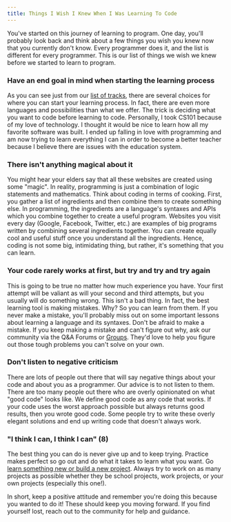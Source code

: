 ```yaml
---
title: Things I Wish I Knew When I Was Learning To Code
---
```


You've started on this journey of learning to program. One day, you'll probably look back and think about a few things you wish you knew now that you currently don't know. Every programmer does it, and the list is different for every programmer. This is our list of things we wish we knew before we started to learn to program.

### Have an end goal in mind when starting the learning process
As you can see just from our [list of tracks](http://codecademy.com/learn), there are several choices for where you can start your learning process. In fact, there are even more languages and possibilities than what we offer. The trick is deciding what you want to code before learning to code. Personally, I took CS101 because of my love of technology. I thought it would be nice to learn how all my favorite software was built. I ended up falling in love with programming and am now trying to learn everything I can in order to become a better teacher because I believe there are issues with the education system.

### There isn't anything magical about it
You might hear your elders say that all these websites are created using some "magic". In reality, programming is just a combination of logic statements and mathematics. Think about coding in terms of cooking. First, you gather a list of ingredients and then combine them to create something else. In programming, the ingredients are a language's syntaxes and APIs which you combine together to create a useful program. Websites you visit every day (Google, Facebook, Twitter, etc.) are examples of big programs written by combining several ingredients together. You can create equally cool and useful stuff once you understand all the ingredients. Hence, coding is not some big, intimidating thing, but rather, it's something that you can learn.

### Your code rarely works at first, but try and try and try again
This is going to be true no matter how much experience you have. Your first attempt will be valiant as will your second and third attempts, but you usually will do something wrong. This isn't a bad thing. In fact, the best learning tool is making mistakes. Why? So you can learn from them. If you never make a mistake, you'll probably miss out on some important lessons about learning a language and its syntaxes. Don't be afraid to make a mistake. If you keep making a mistake and can't figure out why, ask our community via the Q&A Forums or [Groups](http://www.codecademy.com/groups). They'd love to help you figure out those tough problems you can't solve on your own.

### Don't listen to negative criticism
There are lots of people out there that will say negative things about your code and about you as a programmer. Our advice is to not listen to them. There are too many people out there who are overly opinionated on what "good code" looks like. We define good code as any code that works. If your code uses the worst approach possible but always returns good results, then you wrote good code. Some people try to write these overly elegant solutions and end up writing code that doesn't always work.


### "I think I can, I think I can" (8)
The best thing you can do is never give up and to keep trying. Practice makes perfect so go out and do what it takes to learn what you want. Go [learn something new or build a new project](http://codecademy.com/learn). Always try to work on as many projects as possible whether they be school projects, work projects, or your own projects (especially this one!).

In short, keep a positive attitude and remember you're doing this because you wanted to do it! These should keep you moving forward. If you find yourself lost, reach out to the community for help and guidance.
